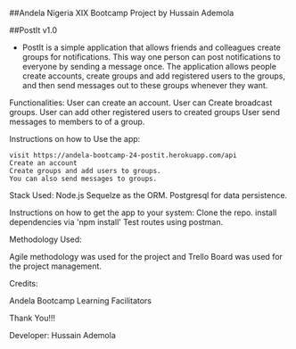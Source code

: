 

##Andela Nigeria XIX Bootcamp Project by Hussain Ademola

##PostIt v1.0

- PostIt is a simple application that allows friends and colleagues create groups for notifications.
This way one person can post notifications to everyone by sending a message once. The
application allows people create accounts, create groups and add registered users to the groups,
and then send messages out to these groups whenever they want.


Functionalities:
User can create an account.
User can Create broadcast groups.
User can add other registered users to created groups
User send messages to members to of a group.


Instructions on how to Use the app:

    visit https://andela-bootcamp-24-postit.herokuapp.com/api 
    Create an account
    Create groups and add users to groups.
    You can also send messages to groups.

 
Stack Used:
Node.js
Sequelze as the ORM.
Postgresql for data persistence.


Instructions on how to get the app to your system:
    Clone the repo.
    install dependencies via 'npm install'
    Test routes using postman.


Methodology Used:

Agile methodology was used for the project and Trello Board was used for the project management.


Credits:

Andela Bootcamp Learning Facilitators


Thank You!!!

Developer: Hussain Ademola

